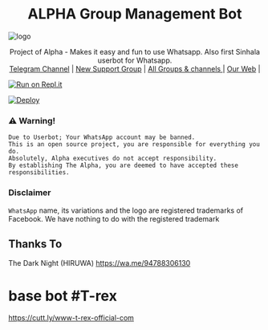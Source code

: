 <h1 align="center"><b> ALPHA  Group Management  Bot </b></h1>

![logo](https://telegra.ph/file/c4f4d62acfce433ed3f5e.jpg)




<p align="center">
    Project of Alpha - Makes it easy and fun to use Whatsapp. Also first Sinhala userbot for Whatsapp.
    <br>
        <a href="https://t.me/Alphabot123">Telegram Channel</a> |
        <a href="https://chat.whatsapp.com/KQRCEydZ4QwJ7JpKypx5gg">New Support Group</a> |
        <a href="https://t.me/allgrpct">All Groups & channels </a> |
        <a href="https://achintha-fernandos-website.yolasite.com/">Our  Web</a> |
    <br>
</p>

[![Run on Repl.it](https://repl.it/badge/github/quiec/whatsAlfa)](https://replit.com/@CTBOT/Alpha-QR?v=1)

[![Deploy](https://www.herokucdn.com/deploy/button.svg)](https://heroku.com/deploy?template=https://github.com/AchiyaCT/Alpha)



### ⚠️ Warning! 
```
Due to Userbot; Your WhatsApp account may be banned.
This is an open source project, you are responsible for everything you do. 
Absolutely, Alpha executives do not accept responsibility.
By establishing The Alpha, you are deemed to have accepted these responsibilities.
```
### Disclaimer
`WhatsApp` name, its variations and the logo are registered trademarks of Facebook. We have nothing to do with the registered trademark

## Thanks To
The Dark Night (HIRUWA) 
https://wa.me/94788306130


# base bot  #T-rex
https://cutt.ly/www-t-rex-official-com



